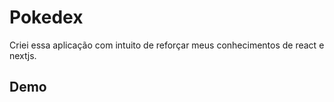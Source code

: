 # Pokedex

Criei essa aplicação com intuito de reforçar meus conhecimentos de react e nextjs.

## Demo

